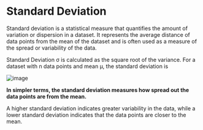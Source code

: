 # Standard Deviation

Standard deviation is a statistical measure that quantifies the amount of variation or dispersion in a dataset. It represents the average distance of data points from the mean of the dataset and is often used as a measure of the spread or variability of the data.

Standard Deviation σ is calculated as the square root of the variance. For a dataset with n data points and mean μ, the standard deviation is 

![image](https://github.com/sateeshfrnd/Statistics/assets/8160366/9980eac5-070d-4b51-b11a-d4db9e5dc0b8)

**In simpler terms, the standard deviation measures how spread out the data points are from the mean.** 


A higher standard deviation indicates greater variability in the data, while a lower standard deviation indicates that the data points are closer to the mean.


